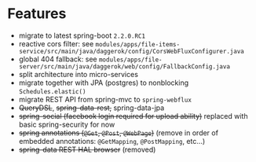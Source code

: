 # Features

- migrate to latest spring-boot `2.2.0.RC1`
- reactive cors filter: see `modules/apps/file-items-service/src/main/java/daggerok/config/CorsWebFluxConfigurer.java`
- global 404 fallback: see `modules/apps/file-server/src/main/java/daggerok/web/config/FallbackConfig.java`
- split architecture into micro-services
- migrate together with JPA (postgres) to nonblocking `Schedules.elastic()`
- migrate REST API from spring-mvc to `spring-webflux`
- ~~QueryDSL~~, ~~spring-data-rest,~~ spring-data-jpa
- ~~spring-social (facebook login required for upload ability)~~ replaced with basic spring-security for now
- ~~spring annotations (`@Get`, `@Post`, `@WebPage`)~~ (remove in order of embedded annotations: `@GetMapping`, `@PostMapping`, etc...)
- ~~spring-data REST HAL browser~~ (removed)
